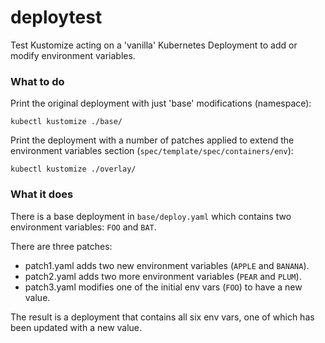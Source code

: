 # deploytest
Test Kustomize acting on a 'vanilla' Kubernetes Deployment to add or modify environment variables.

### What to do
Print the original deployment with just 'base' modifications (namespace):
```
kubectl kustomize ./base/
```

Print the deployment with a number of patches applied to extend the environment variables section (`spec/template/spec/containers/env`):
```
kubectl kustomize ./overlay/
```

### What it does
There is a base deployment in `base/deploy.yaml` which contains two environment variables: `FOO` and `BAT`.

There are three patches:
- patch1.yaml adds two new environment variables (`APPLE` and `BANANA`).
- patch2.yaml adds two more environment variables (`PEAR` and `PLUM`).
- patch3.yaml modifies one of the initial env vars (`FOO`) to have a new value.

The result is a deployment that contains all six env vars, one of which has been updated with a new value.
